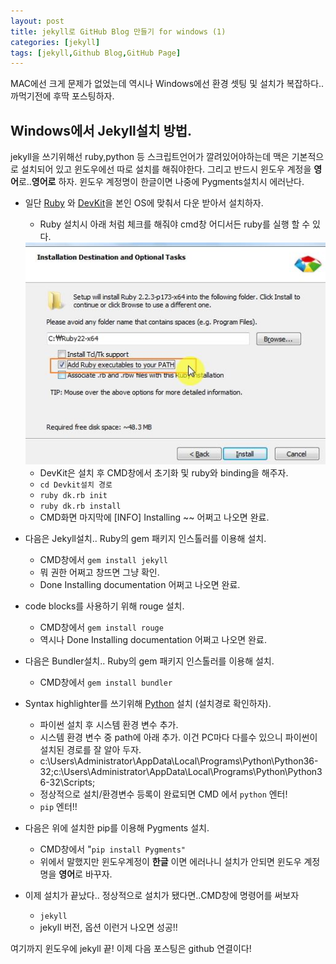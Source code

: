 ```yaml
---
layout: post
title: jekyll로 GitHub Blog 만들기 for windows (1)
categories: [jekyll]
tags: [jekyll,Github Blog,GitHub Page]
---
```


MAC에선 크게 문제가 없었는데 역시나 Windows에선 환경 셋팅 및 설치가 복잡하다..
까먹기전에 후딱 포스팅하자.

## Windows에서 Jekyll설치 방법.

jekyll을 쓰기위해선 ruby,python 등 스크립트언어가 깔려있어야하는데 맥은 기본적으로 설치되어 있고 윈도우에선 따로 설치를 해줘야한다.
그리고 반드시 윈도우 계정을 **영어**로..**영어로** 하자.
윈도우 계정명이 한글이면 나중에 Pygments설치시 에러난다.

* 일단 [Ruby](http://rubyinstaller.org/downloads/) 와 [DevKit](http://rubyinstaller.org/downloads/)을 본인 OS에 맞춰서 다운 받아서 설치하자.

  * Ruby 설치시 아래 처럼 체크를 해줘야 cmd창 어디서든 ruby를 실행 할 수 있다.
  
  <div align="center">
  <img src="/public/img/ruby_install.JPG" />
  </div>
 
  * DevKit은 설치 후 CMD창에서 초기화 및 ruby와 binding을 해주자.
  * `cd Devkit설치 경로`
  * `ruby dk.rb init`
  * `ruby dk.rb install`
  * CMD화면 마지막에 [INFO] Installing ~~ 어쩌고 나오면 완료.

* 다음은 Jekyll설치.. Ruby의 gem 패키지 인스톨러를 이용해 설치.
  * CMD창에서 `gem install jekyll`
  * 뭐 권한 어쩌고 창뜨면 그냥 확인.
  * Done Installing documentation 어쩌고 나오면 완료.

* code blocks를 사용하기 위해 rouge 설치.
  * CMD창에서 `gem install rouge`
  * 역시나 Done Installing documentation 어쩌고 나오면 완료.
 
* 다음은 Bundler설치.. Ruby의 gem 패키지 인스톨러를 이용해 설치.
  * CMD창에서 `gem install bundler`  
  
* Syntax highlighter를 쓰기위해 [Python](https://www.python.org/downloads/) 설치 (설치경로 확인하자).
  * 파이썬 설치 후 시스템 환경 변수 추가. 
  * 시스템 환경 변수 중 path에 아래 추가. 이건 PC마다 다를수 있으니 파이썬이 설치된 경로를 잘 알아 두자.
  * c:\Users\Administrator\AppData\Local\Programs\Python\Python36-32;c:\Users\Administrator\AppData\Local\Programs\Python\Python36-32\Scripts;
  * 정상적으로 설치/환경변수 등록이 완료되면 CMD 에서 `python` 엔터!
  * `pip` 엔터!!

* 다음은 위에 설치한 pip를 이용해 Pygments 설치.
  * CMD창에서 "`pip install Pygments"`
  * 위에서 말했지만 윈도우계정이 **한글** 이면 에러나니 설치가 안되면 윈도우 계정명을 **영어**로 바꾸자.
 
* 이제 설치가 끝났다.. 정상적으로 설치가 됐다면..CMD창에 명령어를 써보자
  * `jekyll`
  * jekyll 버전, 옵션 이런거 나오면 성공!!


여기까지 윈도우에 jekyll 끝! 이제 다음 포스팅은 github 연결이다!







